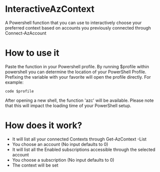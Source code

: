 # InteractiveAzContext
A Powershell function that you can use to interactively choose your preferred context based on accounts you previously connected through Connect-AzAccount

# How to use it
Paste the function in your Powershell profile.
By running $profile within powershell you can determine the location of your PowerShell Profile. Prefixing the variable with your favorite will open the profile directly. For example: 

```
code $profile
```

After opening a new shell, the function 'azc' will be available. Please note that this will impact the loading time of your PowerShell setup.

# How does it work? 
- It will list all your connected Contexts through Get-AzContext -List
- You choose an account (No input defaults to 0)
- It will list all the Enabled subscriptions accessible through the selected account
- You choose a subscription (No input defaults to 0)
- The context will be set
